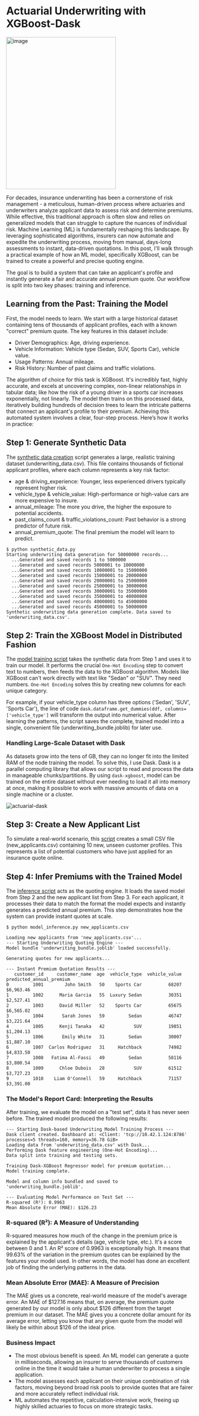 # Actuarial Underwriting with XGBoost-Dask

<img width="295" height="408" alt="image" src="https://github.com/user-attachments/assets/102080c6-3fc2-4d6a-8fdc-c3425c295fe4" />

For decades, insurance underwriting has been a cornerstone of risk management - a meticulous, human-driven process where actuaries and underwriters analyze applicant data to assess risk and determine premiums. While effective, this traditional approach is often slow and relies on generalized models that can struggle to capture the nuances of individual risk.
Machine Learning (ML) is fundamentally reshaping this landscape. By leveraging sophisticated algorithms, insurers can now automate and expedite the underwriting process, moving from manual, days-long assessments to instant, data-driven quotations. In this post, I'll walk through a practical example of how an ML model, specifically XGBoost, can be trained to create a powerful and precise quoting engine.

The goal is to build a system that can take an applicant's profile and instantly generate a fair and accurate annual premium quote. Our workflow is split into two key phases: training and inference.

## Learning from the Past: Training the Model
First, the model needs to learn. We start with a large historical dataset containing tens of thousands of applicant profiles, each with a known "correct" premium quote. The key features in this dataset include:

  - Driver Demographics: Age, driving experience.
  - Vehicle Information: Vehicle type (Sedan, SUV, Sports Car), vehicle value.
  - Usage Patterns: Annual mileage.
  - Risk History: Number of past claims and traffic violations.

The algorithm of choice for this task is XGBoost. It's incredibly fast, highly accurate, and excels at uncovering complex, non-linear relationships in tabular data; like how the risk of a young driver in a sports car increases exponentially, not linearly.
The model then trains on this processed data, iteratively building hundreds of decision trees to learn the intricate patterns that connect an applicant's profile to their premium.
Achieving this automated system involves a clear, four-step process. Here’s how it works in practice:

## Step 1: Generate Synthetic Data
The [synthetic data creation](synthetic_data.py) script generates a large, realistic training dataset (underwriting_data.csv). This file contains thousands of fictional applicant profiles, where each column represents a key risk factor:

  - age & driving_experience: Younger, less experienced drivers typically represent higher risk.
  - vehicle_type & vehicle_value: High-performance or high-value cars are more expensive to insure.
  - annual_mileage: The more you drive, the higher the exposure to potential accidents.
  - past_claims_count & traffic_violations_count: Past behavior is a strong predictor of future risk.
  - annual_premium_quote: The final premium the model will learn to predict.

```
$ python synthetic_data.py
Starting underwriting data generation for 50000000 records...
  ...Generated and saved records 1 to 5000000
  ...Generated and saved records 5000001 to 10000000
  ...Generated and saved records 10000001 to 15000000
  ...Generated and saved records 15000001 to 20000000
  ...Generated and saved records 20000001 to 25000000
  ...Generated and saved records 25000001 to 30000000
  ...Generated and saved records 30000001 to 35000000
  ...Generated and saved records 35000001 to 40000000
  ...Generated and saved records 40000001 to 45000000
  ...Generated and saved records 45000001 to 50000000
Synthetic underwriting data generation complete. Data saved to 'underwriting_data.csv'.
```

## Step 2: Train the XGBoost Model in Distributed Fashion
The [model training script](dask-xgboost-actuarial.ipynb) takes the synthetic data from Step 1 and uses it to train our model. It performs the crucial `One-Hot Encoding` step to convert text to numbers, then feeds the data to the XGBoost algorithm. Models like XGBoost can't work directly with text like "Sedan" or "SUV". They need numbers. `One-Hot Encoding` solves this by creating new columns for each unique category.

For example, if your vehicle_type column has three options ('Sedan', 'SUV', 'Sports Car'), the line of code `dask.dataframe.get_dummies(ddf, columns=['vehicle_type']` will transform the output into numerical value. After learning the patterns, the script saves the complete, trained model into a single, convenient file (underwriting_bundle.joblib) for later use.

### Handling Large-Scale Dataset with Dask

As datasets grow into the tens of GB, they can no longer fit into the limited RAM of the node training the model. To solve this, I use Dask. Dask is a parallel computing library that allows our script to read and process the data in manageable chunks/partitions. By using `dask-xgboost`, model can be trained on the entire dataset without ever needing to load it all into memory at once, making it possible to work with massive amounts of data on a single machine or a cluster.

![actuarial-dask](https://github.com/user-attachments/assets/c6a0c973-e4da-4442-8728-b6423fa7028a)

## Step 3: Create a New Applicant List
To simulate a real-world scenario, this [script](new_customer.py) creates a small CSV file (new_applicants.csv) containing 10 new, unseen customer profiles. This represents a list of potential customers who have just applied for an insurance quote online.

## Step 4: Infer Premiums with the Trained Model
The [inference script](model_inference.py) acts as the quoting engine. It loads the saved model from Step 2 and the new applicant list from Step 3. For each applicant, it processes their data to match the format the model expects and instantly generates a predicted annual premium. This step demonstrates how the system can provide instant quotes at scale.

```
$ python model_inference.py new_applicants.csv 

Loading new applicants from 'new_applicants.csv'...
--- Starting Underwriting Quoting Engine ---
Model bundle 'underwriting_bundle.joblib' loaded successfully.

Generating quotes for new applicants...

--- Instant Premium Quotation Results ---
   customer_id     customer_name  age  vehicle_type  vehicle_value predicted_annual_premium
0         1001        John Smith   50    Sports Car          68207                $6,963.46
1         1002      Maria Garcia   55  Luxury Sedan          30351                $2,527.41
2         1003      David Miller   52    Sports Car          65675                $6,565.02
3         1004       Sarah Jones   59         Sedan          46747                $3,221.64
4         1005      Kenji Tanaka   42           SUV          19851                $1,204.13
5         1006       Emily White   31         Sedan          30007                $1,887.10
6         1007  Carlos Rodriguez   31     Hatchback          74982                $4,833.50
7         1008   Fatima Al-Fassi   49         Sedan          58116                $3,800.54
8         1009      Chloe Dubois   28           SUV          61512                $3,727.23
9         1010    Liam O'Connell   59     Hatchback          71157                $3,391.00
```

### The Model's Report Card: Interpreting the Results
After training, we evaluate the model on a "test set", data it has never seen before. The trained model produced the following results:
```
--- Starting Dask-based Underwriting Model Training Process ---
Dask client created. Dashboard at: <Client: 'tcp://10.42.1.124:8786' processes=5 threads=160, memory=36.78 GiB>
Loading data from 'underwriting_data.csv' with Dask...
Performing Dask feature engineering (One-Hot Encoding)...
Data split into training and testing sets.

Training Dask-XGBoost Regressor model for premium quotation...
Model training complete.

Model and column info bundled and saved to 'underwriting_bundle.joblib'.

--- Evaluating Model Performance on Test Set ---
R-squared (R²): 0.9963
Mean Absolute Error (MAE): $126.23
````

### R-squared (R²): A Measure of Understanding

R-squared measures how much of the change in the premium price is explained by the applicant's details (age, vehicle type, etc.). It's a score between 0 and 1. An R² score of 0.9963 is exceptionally high. It means that 99.63% of the variation in the premium quotes can be explained by the features your model used. In other words, the model has done an excellent job of finding the underlying patterns in the data.
 
### Mean Absolute Error (MAE): A Measure of Precision

The MAE gives us a concrete, real-world measure of the model's average error. An MAE of $127.16 means that, on average, the premium quote generated by our model is only about $126 different from the target premium in our dataset. The MAE gives you a concrete dollar amount for its average error, letting you know that any given quote from the model will likely be within about $126 of the ideal price.

### Business Impact
- The most obvious benefit is speed. An ML model can generate a quote in milliseconds, allowing an insurer to serve thousands of customers online in the time it would take a human underwriter to process a single application.
- The model assesses each applicant on their unique combination of risk factors, moving beyond broad risk pools to provide quotes that are fairer and more accurately reflect individual risk.
- ML automates the repetitive, calculation-intensive work, freeing up highly skilled actuaries to focus on more strategic tasks.


